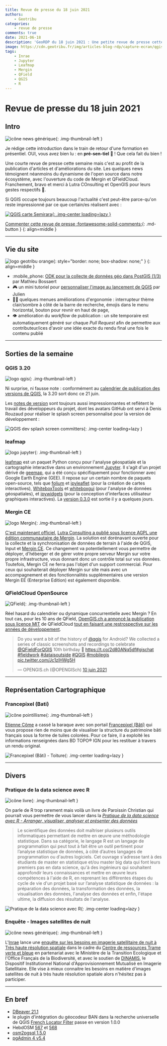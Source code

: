 ```yaml
---
title: Revue de presse du 18 juin 2021
authors:
    - Geotribu
categories:
    - revue de presse
comments: true
date: 2021-06-18
description: 'GeoRDP du 18 juin 2021 : Une petite revue de presse cette semaine mais c''est au profit de la publication d''articles ou d''améliorations du site. Les quelques news témoignent néanmoins du dynamisme de l''open source dans notre écosystème, avec l''ouverture du code de Mergin et QFieldCloud.'
image: https://cdn.geotribu.fr/img/articles-blog-rdp/capture-ecran/qgis_carte_semirara_2021.jpg
tags:
    - Inrae
    - Jupyter
    - Leafmap
    - Mergin
    - QField
    - QGIS
    - R
---
```


# Revue de presse du 18 juin 2021

## Intro

![icône news générique](https://cdn.geotribu.fr/img/internal/icons-rdp-news/news.png "News"){: .img-thumbnail-left }

Je rédige cette introduction dans le train de retour d'une formation en présentiel. OUI, vous avez bien lu : en **pré-sen-tiel** :partying_face: ! Que cela fait du bien !

Une courte revue de presse cette semaine mais c'est au profit de la publication d'articles et d'améliorations du site. Les quelques news témoignent néanmoins du dynamisme de l'open source dans notre écosystème, avec l'ouverture du code de Mergin et QFieldCloud. Franchement, bravo et merci à Lutra COnsulting et OpenGIS pour leurs gestes respectifs :clap:.

Si QGIS occupe toujours beaucoup l'actualité c'est peut-être parce-qu'on reste impressionné par ce que certain/es réalisent avec :

[![QGIS carte Semirara](https://cdn.geotribu.fr/img/articles-blog-rdp/capture-ecran/qgis_carte_semirara_2021.jpg "Carte de l'île de Semirara, réalisée avec QGIS"){: .img-center loading=lazy }](https://www.flickr.com/photos/74062463@N03/51201592406/in/pool-qgis/)

[Commenter cette revue de presse :fontawesome-solid-comments:](#__comments){: .md-button }
{: align=middle }

----

## Vie du site

![logo geotribu orange](https://cdn.geotribu.fr/img/internal/charte/geotribu_logo_rectangle_384x80.png "logo geotribu orange"){: style="border: none; box-shadow: none;" }
{: align=middle }

- :mobile_phone: [ODK pour la collecte de données géo dans PostGIS (1/3)](../../articles/2021/2021-06-08_odk_postgis_1.md) par Mathieu Bossaert
- :video_game: un mini tutoriel pour [personnaliser l'image au lancement de QGIS](../../articles/2021/2021-06-11_qgis_personnaliser_splash_screen.md) par Julien
- :artist: quelques menues améliorations d'ergonomie : interrupteur thème clair/sombre à côté de la barre de recherche, émojis dans le menu horizontal, bouton pour revnir en haut de page,
- :eye: amélioration du *workflow* de publication : un site temporaire est automatiquement généré sur chaque *Pull Request* afin de permettre aux contributeur/ices d'avoir une idée exacte du rendu final une fois le contenu publié

----

## Sorties de la semaine

### QGIS 3.20

![logo qgis](https://cdn.geotribu.fr/img/logos-icones/logiciels_librairies/qgis.png "QGIS"){: .img-thumbnail-left }

Ni surprise, ni fausse note : conformément au [calendrier de publication des versions de QGIS](https://www.qgis.org/fr/site/getinvolved/development/roadmap.html#release-schedule), la 3.20 sort donc ce 21 juin.

Les [notes de version](https://changelog.qgis.org/en/qgis/version/3.20/) sont toujours aussi impressionnantes et reflètent le travail des développeurs du projet, dont les avatars GitHub ont servi à Denis Rouzaud pour réaliser le splash screen personnalisé pour la version de développement :

![QGIS dev splash screen committers](https://cdn.geotribu.fr/img/articles-blog-rdp/capture-ecran/reupload/qgis_dev_splash.png "QGIS dev splash screen committers"){: .img-center loading=lazy }

### leafmap

![logo jupyter](https://cdn.geotribu.fr/img/logos-icones/logiciels_librairies/Jupyter_logo.png "Jupyter"){: .img-thumbnail-left }

[leafmap](https://github.com/giswqs/leafmap) est un paquet Python conçu pour l'analyse géospatiale et la cartographie interactive dans un environnement [Jupyter](https://jupyter.org). Il s'agit d'un projet dérivé de [geemap](https://geemap.org), qui a été conçu spécifiquement pour fonctionner avec Google Earth Engine (GEE). Il repose sur un certain nombre de paquets open-source, tels que [folium](https://github.com/python-visualization/folium) et [ipyleaflet](https://github.com/jupyter-widgets/ipyleaflet) (pour la création de cartes interactives), [WhiteboxTools](https://github.com/jblindsay/whitebox-tools) et [whiteboxgui](https://github.com/giswqs/whiteboxgui) (pour l'analyse de données géospatiales), et [ipywidgets](https://github.com/jupyter-widgets/ipywidgets) (pour la conception d'interfaces utilisateur graphiques interactives). La [version 0.3.0](https://github.com/giswqs/leafmap/releases/tag/v0.3.0) est sortie il y a quelques jours.

### Mergin CE

![logo Mergin](https://cdn.geotribu.fr/img/logos-icones/logiciels_librairies/mergin_logo.png "Mergin"){: .img-thumbnail-left }

[C'est maintenant officiel](rdp_2021-04-09.md#mergin-prochainement-en-open-source), [Lutra Consulting a publié sous licence AGPL une édition communautaire de Mergin](https://www.lutraconsulting.co.uk/blog/2021/06/16/mergin-ce-released/). La solution est dorénavant ouverte pour la collecte et la synchronisation de données de terrain à l'aide de QGIS, Input et [Mergin CE](https://github.com/lutraconsulting/mergin). Ce changement va potentiellement vous permettre de déployer, d'héberger et de gérer votre propre serveur Mergin sur votre propre infrastructure, vous donnant donc un contrôle total sur vos données. Toutefois, Mergin CE ne ferra pas l'objet d'un support commercial. Pour ceux qui souhaiterait déployer Mergin sur site mais avec un accompagnement et des fonctionnalités supplémentaires une version Mergin EE (Enterprise Edition) est également disponible.

### QFieldCloud OpenSource

![QField](https://cdn.geotribu.fr/img/logos-icones/logiciels_librairies/qfield.jpg "icône QField"){: .img-thumbnail-left }

Réel hasard du calendrier ou dynamique concurrentielle avec Mergin ? En tout cas, pour les 10 ans de QField, [OpenGIS.ch a annoncé la publication sous licence MIT](https://github.com/opengisch/qfieldcloud/pull/3) de QFieldCloud [tout en faisant une restrospective sur les années de développement](https://www.opengis.ch/fr/2021/06/08/qfieldcloud-now-opensource-happy-10-years-of-field-mapping-with-qgis/).

<blockquote class="twitter-tweet tw-align-center" data-lang="fr" data-dnt="true"><p lang="en" dir="ltr">Do you want a bit of the history of <a href="https://twitter.com/qgis?ref_src=twsrc%5Etfw">@qgis</a> for Android? We collected a series of classic screenshots and recordings to celebrate <a href="https://twitter.com/QFieldForQGIS?ref_src=twsrc%5Etfw">@QFieldForQGIS</a> 10th birthday 🎂 <a href="https://t.co/2d80ANq5df">https://t.co/2d80ANq5df</a><a href="https://twitter.com/hashtag/gischat?src=hash&amp;ref_src=twsrc%5Etfw">#gischat</a> <a href="https://twitter.com/hashtag/fieldwork?src=hash&amp;ref_src=twsrc%5Etfw">#fieldwork</a> <a href="https://twitter.com/hashtag/dataisoutside?src=hash&amp;ref_src=twsrc%5Etfw">#dataisoutside</a> <a href="https://twitter.com/hashtag/QGIS?src=hash&amp;ref_src=twsrc%5Etfw">#QGIS</a> <a href="https://twitter.com/hashtag/mobilegis?src=hash&amp;ref_src=twsrc%5Etfw">#mobilegis</a> <a href="https://t.co/Jc1zIHWg5H">pic.twitter.com/Jc1zIHWg5H</a></p>&mdash; OPENGIS.ch (@OPENGISch) <a href="https://twitter.com/OPENGISch/status/1402920106527711232?ref_src=twsrc%5Etfw">10 juin 2021</a></blockquote>

----

## Représentation Cartographique

### Francepixel (Bati)

![icône pointillisme](https://cdn.geotribu.fr/img/internal/icons-rdp-news/pointillisme.png "icône pointillisme"){: .img-thumbnail-left }

[Etienne Côme](https://twitter.com/comeetie) a cassé la baraque avec son portail [Francepixel (Bâti)](https://www.comeetie.fr/galerie/francepixelsbati/) qui vous propose rien de moins que de visualiser la structure du patrimoine bâti français sous la forme de tuiles colorées. Pour ce faire, il a exploité les informations renseignées dans BD TOPO® IGN pour les restituer à travers un rendu original.

![Francepixel (Bâti) - Toiture](https://cdn.geotribu.fr/img/articles-blog-rdp/capture-ecran/francepixel_bati_toiture.png "Francepixel (Bâti) - Toiture"){: .img-center loading=lazy }

----

## Divers

### Pratique de la data science avec R

![icône livre](https://cdn.geotribu.fr/img/logos-icones/divers/livre.png "Logo livre"){: .img-thumbnail-left }

On parle de R trop rarement mais voilà un livre de Paroissin Christian qui pourrait vous permettre de vous lancer dans la *[Pratique de la data science avec R - Arranger, visualiser, analyser et présenter des données](https://www.editions-ellipses.fr/accueil/13539-pratique-de-la-data-science-avec-r-arranger-visualiser-analyser-et-presenter-des-donnees-9782340047587.html#description-scroll-tricks)*

> Le scientifique des données doit maîtriser plusieurs outils informatiques permettant de mettre en œuvre une méthodologie statistique. Dans sa catégorie, le langage R est un langage de programmation qui peut tout à fait être un outil pertinent pour l’analyse statistique de données, à côté d’autres langages de programmation ou d'autres logiciels. Cet ouvrage s'adresse tant à des étudiants de master en statistique et/ou master big data qui font leurs premiers pas en data science, qu'à des ingénieurs qui souhaitent approfondir leurs connaissances et mettre en œuvre leurs compétences à l'aide de R, en reprenant les différentes étapes du cycle de vie d'un projet basé sur l’analyse statistique de données : la préparation des données, la transformation des données, la visualisation des données, l'analyse des données et enfin, l'étape ultime, la diffusion des résultats de l'analyse.

![Pratique de la data science avec R](https://cdn.geotribu.fr/img/articles-blog-rdp/livres/pratique-de-la-data-science-avec-r-arranger-visualiser-analyser-et-presenter-des-donnees.webp "Pratique de la data science avec R"){: .img-center loading=lazy }

### Enquête - Images satellites de nuit

![icône news générique](https://cdn.geotribu.fr/img/internal/icons-rdp-news/news.png "News"){: .img-thumbnail-left }

L'[Inrae](https://www.inrae.fr) lance une [enquête sur les besoins en imagerie satellitaire de nuit à Très haute résolution spatiale](https://sondages.inrae.fr/index.php/864566) dans le cadre du [Centre de ressources Trame verte et bleue](http://www.trameverteetbleue.fr) en partenariat avec le Ministère de la Transition Ecologique et l'Office Français de la Biodiversité, et avec le soutien de [DINAMIS](https://dinamis.data-terra.org), le Dispositif Institutionnel National d'Approvisionnement Mutualisé en Imagerie Satellitaire. Elle vise à mieux connaitre les besoins en matière d'images satellites de nuit à très haute résolution spatiale alors n'hésitez pas à participer.

----

## En bref

- [DBeaver 21.1](https://dbeaver.io/2021/05/31/dbeaver-21-1/)
- le plugin d'intégration du géocodeur BAN dans la recherche universelle de QGIS [French Locator Filter](https://oslandia.gitlab.io/qgis/french_locator_filter/development/history.html#id1) passe en version 1.0.0
- HebdOSM [567](https://weeklyosm.eu/fr/archives/14609) et [568](https://weeklyosm.eu/fr/archives/14633)
- [osm2pgsql 1.5.0](https://osm2pgsql.org/news/2021/06/02/release-1.5.0.html)
- [pgAdmin 4 v5.4](https://www.pgadmin.org/)
